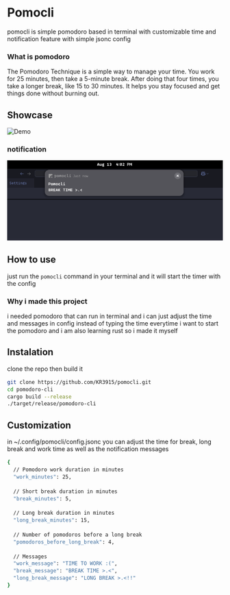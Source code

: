# Pomocli
pomocli is simple pomodoro based in terminal with customizable time and notification feature with simple jsonc config
### What is pomodoro
The Pomodoro Technique is a simple way to manage your time. You work for 25 minutes, then take a 5-minute break. After doing that four times, you take a longer break, like 15 to 30 minutes. It helps you stay focused and get things done without burning out.
## Showcase
![Demo](assets/demo.gif)
### notification 
![notification](assets/notif.png)

## How to use
just run the `pomocli` command in your terminal and it will start the timer with the config
### Why i made this project
i needed pomodoro that can run in terminal and i can just adjust the time and messages in config instead of typing the time everytime i want to start the pomodoro and i am also learning rust so i made it myself


## Instalation
clone the repo then build it
```bash
git clone https://github.com/KR3915/pomocli.git
cd pomodoro-cli
cargo build --release
./target/release/pomodoro-cli
```
## Customization
in ~/.config/pomocli/config.jsonc you can adjust the time for break, long break and work time as well as the notification messages
```bash
{
  // Pomodoro work duration in minutes
  "work_minutes": 25,

  // Short break duration in minutes
  "break_minutes": 5,

  // Long break duration in minutes
  "long_break_minutes": 15,

  // Number of pomodoros before a long break
  "pomodoros_before_long_break": 4,

  // Messages
  "work_message": "TIME TO WORK :(",
  "break_message": "BREAK TIME >.<",
  "long_break_message": "LONG BREAK >.<!!"
}
```


